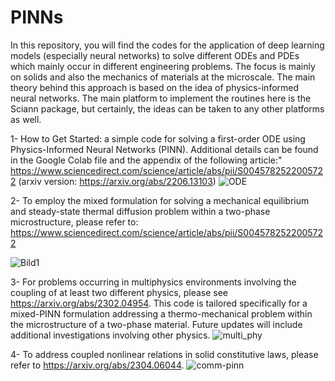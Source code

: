 # PINNs

In this repository, you will find the codes for the application of deep learning models (especially neural networks) to solve different ODEs and PDEs which mainly occur in different engineering problems. The focus is mainly on solids and also the mechanics of materials at the microscale. The main theory behind this approach is based on the idea of physics-informed neural networks. The main platform to implement the routines here is the Sciann package, but certainly, the ideas can be taken to any other platforms as well.

1- How to Get Started: a simple code for solving a first-order ODE using Physics-Informed Neural Networks (PINN).
Additional details can be found in the Google Colab file and the appendix of the following article:"
https://www.sciencedirect.com/science/article/abs/pii/S0045782522005722 (arxiv version: https://arxiv.org/abs/2206.13103)
![ODE](https://github.com/phyml4e/PINNs/assets/109462709/6b2484fa-05c2-492a-ba14-8ce25f6c6757)


2- To employ the mixed formulation for solving a mechanical equilibrium and steady-state thermal diffusion problem within a two-phase microstructure, please refer to:
https://www.sciencedirect.com/science/article/abs/pii/S0045782522005722

![Bild1](https://github.com/phyml4e/PINNs/assets/109462709/e6cf0992-cce7-4dc4-9043-60a6cebd4030)


3- For problems occurring in multiphysics environments involving the coupling of at least two different physics, please see https://arxiv.org/abs/2302.04954. This code is tailored specifically for a mixed-PINN formulation addressing a thermo-mechanical problem within the microstructure of a two-phase material. Future updates will include additional investigations involving other physics.
![multi_phy](https://github.com/phyml4e/PINNs/assets/109462709/a6e4379e-f604-4c8f-b2e1-4713d5284d3e)


4- To address coupled nonlinear relations in solid constitutive laws, please refer to https://arxiv.org/abs/2304.06044.
![comm-pinn](https://github.com/phyml4e/PINNs/assets/109462709/d2addf6a-f4ea-4bfe-86b9-cb6c010046ff)

